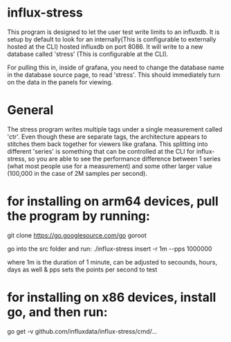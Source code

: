 # influx-stress
This program is designed to let the user test write limits to an influxdb.  It is setup by default to look for an internally(This is configurable to externally hosted at the CLI) hosted influxdb on port 8086.  It will write to a new database called 'stress' (This is configurable at the CLI).

For pulling this in, inside of grafana, you need to change the database name in the database source page, to read 'stress'.  This should immediately turn on the data in the panels for viewing.

# General
The stress program writes multiple tags under a single measurement called 'ctr'.  Even though these are separate tags, the architecture appears to stitches them back together for viewers like grafana.  This splitting into different 'series' is something that can be controlled at the CLI for influx-stress, so you are able to see the performance difference between 1 series (what most people use for a measurement) and some other larger value (100,000 in the case of 2M samples per second).

# for installing on arm64 devices, pull the program by running:
git clone https://go.googlesource.com/go goroot

go into the src folder and run:
./influx-stress insert -r 1m --pps 1000000

where 1m is the duration of 1 minute, can be adjusted to secounds, hours, days as well
&
pps sets the points per second to test

# for installing on x86 devices, install go, and then run:
go get -v github.com/influxdata/influx-stress/cmd/...
